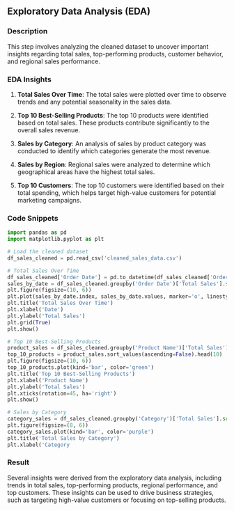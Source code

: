 ## Exploratory Data Analysis (EDA)

### Description
This step involves analyzing the cleaned dataset to uncover important insights regarding total sales, top-performing products, customer behavior, and regional sales performance.

### EDA Insights

1. **Total Sales Over Time**: 
   The total sales were plotted over time to observe trends and any potential seasonality in the sales data.

2. **Top 10 Best-Selling Products**: 
   The top 10 products were identified based on total sales. These products contribute significantly to the overall sales revenue.

3. **Sales by Category**: 
   An analysis of sales by product category was conducted to identify which categories generate the most revenue.

4. **Sales by Region**: 
   Regional sales were analyzed to determine which geographical areas have the highest total sales.

5. **Top 10 Customers**: 
   The top 10 customers were identified based on their total spending, which helps target high-value customers for potential marketing campaigns.

### Code Snippets

```python
import pandas as pd
import matplotlib.pyplot as plt

# Load the cleaned dataset
df_sales_cleaned = pd.read_csv('cleaned_sales_data.csv')

# Total Sales Over Time
df_sales_cleaned['Order Date'] = pd.to_datetime(df_sales_cleaned['Order Date'])
sales_by_date = df_sales_cleaned.groupby('Order Date')['Total Sales'].sum()
plt.figure(figsize=(10, 6))
plt.plot(sales_by_date.index, sales_by_date.values, marker='o', linestyle='-', color='b')
plt.title('Total Sales Over Time')
plt.xlabel('Date')
plt.ylabel('Total Sales')
plt.grid(True)
plt.show()

# Top 10 Best-Selling Products
product_sales = df_sales_cleaned.groupby('Product Name')['Total Sales'].sum()
top_10_products = product_sales.sort_values(ascending=False).head(10)
plt.figure(figsize=(10, 6))
top_10_products.plot(kind='bar', color='green')
plt.title('Top 10 Best-Selling Products')
plt.xlabel('Product Name')
plt.ylabel('Total Sales')
plt.xticks(rotation=45, ha='right')
plt.show()

# Sales by Category
category_sales = df_sales_cleaned.groupby('Category')['Total Sales'].sum()
plt.figure(figsize=(8, 6))
category_sales.plot(kind='bar', color='purple')
plt.title('Total Sales by Category')
plt.xlabel('Category
```

### Result
Several insights were derived from the exploratory data analysis, including trends in total sales, top-performing products, regional performance, and top customers. These insights can be used to drive business strategies, such as targeting high-value customers or focusing on top-selling products.